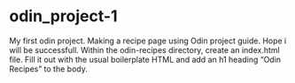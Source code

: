 # odin_project-1
My first odin project.
Making a recipe page using Odin project guide.
Hope i will be successfull.
Within the odin-recipes directory, create an index.html file.
Fill it out with the usual boilerplate HTML and add an h1 heading “Odin Recipes” to the body.
